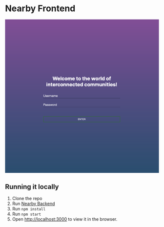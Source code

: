 # Nearby Frontend

![Current Page](/docs/landing_page.png)

## Running it locally
1. Clone the repo
2. Run [Nearby Backend](https://github.com/raunakjodhawat/nearby)
3. Run `npm install`
4. Run `npm start`
5. Open [http://localhost:3000](http://localhost:3000) to view it in the browser.